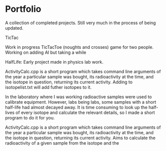 Portfolio
=========

A collection of completed projects. Still very much in the process of being updated.

TicTac

Work in progress TicTacToe (noughts and crosses) game for two people.
Working on adding AI but taking a while

HalfLife: Early project made in physics lab work.

ActivityCalc.cpp is a short program which takes command line arguments of
the year a particular sample was bought, its radioactivity at the time,
and the isotope in question, returning its current activity. Adding to
isotopelist.txt will add futher isotopes to it.

In the laboratory where I was working radioactive samples were used to 
calibrate equipment. However, labs being labs, some samples with a short
half-life had almost decayed away. It is time consuming to look up the 
half-lives of every isotope and calculate the relevant details, so I made a 
short program to do it for you.

ActivityCalc.cpp is a short program which takes command line arguments of
the year a particular sample was bought, its radioactivity at the time,
and the isotope in question, returning its current activity.
Aims to calculate the radioactivity
of a given sample from the isotope and the 
